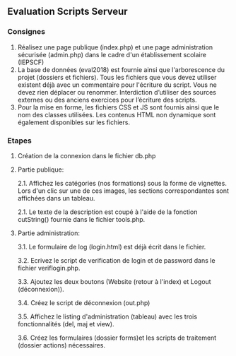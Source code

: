## Evaluation Scripts Serveur
### Consignes
1. Réalisez une page publique (index.php) et une page administration sécurisée (admin.php) dans le cadre d'un établissement scolaire (IEPSCF)
2. La base de données (eval2018) est fournie ainsi que l'arborescence du projet (dossiers et fichiers).  Tous les fichiers que vous devez utiliser existent déjà avec un commentaire pour l'écriture du script.  Vous ne devez rien déplacer ou renommer.  Interdiction d’utiliser des sources externes ou des anciens exercices pour l’écriture des scripts.
3. Pour la mise en forme, les fichiers CSS et JS sont fournis ainsi que le nom des classes utilisées.  Les contenus HTML non dynamique sont également disponibles sur les fichiers.
### Etapes
1. Création de la connexion dans le fichier db.php
2. Partie publique:

    2.1. Affichez les catégories  (nos formations) sous la forme de vignettes. Lors d'un clic sur une de ces images, les sections correspondantes sont affichées dans un tableau.
    
    2.1. Le texte de la description est coupé à l'aide de la fonction cutString() fournie dans le fichier tools.php.
    
3. Partie administration:

    3.1. Le formulaire de log (login.html) est déjà écrit dans le fichier.
    
    3.2. Ecrivez le script de verification de login et de password dans le fichier veriflogin.php.
    
    3.3. Ajoutez les deux boutons (Website (retour à l'index) et Logout (déconnexion)).
        
    3.4. Créez le script de déconnexion (out.php)
        
    3.5. Affichez le listing d'administration (tableau) avec les trois fonctionnalités (del, maj et view).
        
    3.6. Créez les formulaires (dossier forms)et les scripts de traitement (dossier actions) nécessaires.